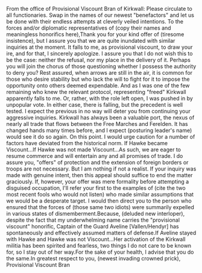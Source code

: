 From the office of Provisional Viscount Bran of Kirkwall: Please circulate to all functionaries. Swap in the names of our newest "benefactors" and let us be done with their endless attempts at cleverly veiled intentions.
To the forces and/or diplomatic representatives of (copy their names and meaningless honorifics here),Thank you for your kind offer of (tiresome insistence), but I assure you that we are quite inundated with similar inquiries at the moment. It falls to me, as provisional viscount, to draw your ire, and for that, I sincerely apologize. I assure you that I do not wish this to be the case: neither the refusal, nor my place in the delivery of it. Perhaps you will join the chorus of those questioning whether I possess the authority to deny you? Rest assured, when arrows are still in the air, it is common for those who desire stability but who lack the will to fight for it to impose the opportunity onto others deemed expendable. And as I was one of the few remaining who knew the relevant protocol, representing "freed" Kirkwall apparently falls to me. Or, rather, with the role left open, I was pushed in by unpopular vote. In either case, there is falling, but the precedent is well tested.
I expect the previous in no way will deter you from continuing your aggressive inquiries. Kirkwall has always been a valuable port, the nexus of nearly all trade that flows between the Free Marches and Ferelden. It has changed hands many times before, and I expect (posturing leader's name) would see it do so again. On this point. I would urge caution for a number of factors have deviated from the historical norm.
If Hawke became Viscount...If Hawke was not made Viscount...As such, we are eager to resume commerce and will entertain any and all promises of trade. I do assure you, "offers" of protection and the extension of foreign borders or troops are not necessary.
But I am nothing if not a realist. If your inquiry was made with genuine intent, then this appeal should suffice to end the matter graciously. If, however, your offer was mere formality before attempting a disguised occupation, I'll refer your first to the examples of (cite the two most recent fools who would not listen) who made similar assumptions that we would be a desperate target. I would then direct you to the person who ensured that the forces of (those same two idiots) were summarily expelled in various states of dismemberment.Because, (deluded new interloper), despite the fact that my underwhelming name carries the "provisional viscount" honorific, Captain of the Guard Aveline [Vallen/Hendyr] has spontaneously and effectively assumed matters of defense.If Aveline stayed with Hawke and Hawke was not Viscount...Her activation of the Kirkwall militia has been spirited and fearless, two things I do not care to be known for, so I stay out of her way.For the sake of your health, I advise that you do the same.In greatest respect to you, (newest invading crowned prick),
Provisional Viscount Bran
